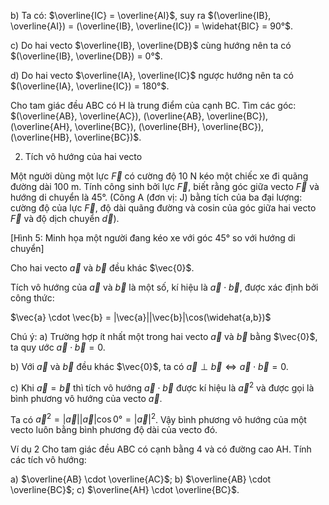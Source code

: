 b) Ta có: $\overline{IC} = \overline{AI}$, suy ra $(\overline{IB}, \overline{AI}) = (\overline{IB}, \overline{IC}) = \widehat{BIC} = 90°$.

c) Do hai vecto $\overline{IB}, \overline{DB}$ cùng hướng nên ta có $(\overline{IB}, \overline{DB}) = 0°$.

d) Do hai vecto $\overline{IA}, \overline{IC}$ ngược hướng nên ta có $(\overline{IA}, \overline{IC}) = 180°$.

Cho tam giác đều ABC có H là trung điểm của cạnh BC. Tìm các góc:
$(\overline{AB}, \overline{AC}), (\overline{AB}, \overline{BC}), (\overline{AH}, \overline{BC}), (\overline{BH}, \overline{BC}), (\overline{HB}, \overline{BC})$.

2. Tích vô hướng của hai vecto

Một người dùng một lực $\vec{F}$ có cường độ 10 N kéo một chiếc xe đi quãng đường dài 100 m. Tính công sinh bởi lực $\vec{F}$, biết rằng góc giữa vecto $\vec{F}$ và hướng di chuyển là 45°. (Công A (đơn vị: J) bằng tích của ba đại lượng: cường độ của lực $\vec{F}$, độ dài quãng đường và cosin của góc giữa hai vecto $\vec{F}$ và độ dịch chuyển $\vec{d}$).

[Hình 5: Minh họa một người đang kéo xe với góc 45° so với hướng di chuyển]

Cho hai vecto $\vec{a}$ và $\vec{b}$ đều khác $\vec{0}$.

Tích vô hướng của $\vec{a}$ và $\vec{b}$ là một số, kí hiệu là $\vec{a} \cdot \vec{b}$, được xác định bởi công thức:

$\vec{a} \cdot \vec{b} = |\vec{a}||\vec{b}|\cos(\widehat{a,b})$

Chú ý:
a) Trường hợp ít nhất một trong hai vecto $\vec{a}$ và $\vec{b}$ bằng $\vec{0}$, ta quy ước $\vec{a} \cdot \vec{b} = 0$.

b) Với $\vec{a}$ và $\vec{b}$ đều khác $\vec{0}$, ta có $\vec{a} \perp \vec{b} \Leftrightarrow \vec{a} \cdot \vec{b} = 0$.

c) Khi $\vec{a} = \vec{b}$ thì tích vô hướng $\vec{a} \cdot \vec{b}$ được kí hiệu là $\vec{a}^2$ và được gọi là bình phương vô hướng của vecto $\vec{a}$.

Ta có $\vec{a}^2 = |\vec{a}||\vec{a}|\cos0° = |\vec{a}|^2$. Vậy bình phương vô hướng của một vecto luôn bằng bình phương độ dài của vecto đó.

Ví dụ 2
Cho tam giác đều ABC có cạnh bằng 4 và có đường cao AH. Tính các tích vô hướng:

a) $\overline{AB} \cdot \overline{AC}$;     b) $\overline{AB} \cdot \overline{BC}$;     c) $\overline{AH} \cdot \overline{BC}$.
